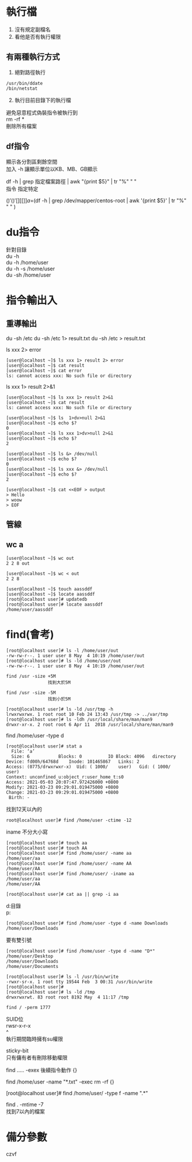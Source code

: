 # 執行檔

1. 沒有規定副檔名  
2. 看他是否有執行權限  

## 有兩種執行方式  
1. 絕對路徑執行  
```
/usr/bin/ddate  
/bin/netstat  
```
2. 執行目前目錄下的執行檔  


避免惡意程式偽裝指令被執行到  
rm -rf *    
刪除所有檔案   

## df指令
顯示各分割區剩餘空間   
加入 -h 讓顯示單位以KB、MB、GB顯示  


df -h | grep 指定檔案路徑 | awk "{print $5}" | tr "%" " "  
指令      指定特定  
  
$()  
'()'  
[]  
[[]]  
a=$(df -h | grep /dev/mapper/centos-root | awk '{print $5}' | tr "%" " " )  

# du指令
針對目錄  
du -h  
du -h /home/user   
du -h -s /home/user  
du -sh /home/user   

# 指令輸出入
## 重導輸出

du -sh /etc
du -sh /etc 1> result.txt
du -sh /etc > result.txt


ls xxx  2> error

```
[user@localhost ~]$ ls xxx 1> result 2> error
[user@localhost ~]$ cat result 
[user@localhost ~]$ cat error 
ls: cannot access xxx: No such file or directory
```


ls xxx 1> result 2>&1  

```
[user@localhost ~]$ ls xxx 1> result 2>&1
[user@localhost ~]$ cat result 
ls: cannot access xxx: No such file or directory
```

```
[user@localhost ~]$ ls  1>dv>null 2>&1
[user@localhost ~]$ echo $?
0
[user@localhost ~]$ ls xxx 1>dv>null 2>&1
[user@localhost ~]$ echo $?
2
```

```
[user@localhost ~]$ ls &> /dev/null
[user@localhost ~]$ echo $?
0
[user@localhost ~]$ ls xxx &> /dev/null
[user@localhost ~]$ echo $?
2
```

```
[user@localhost ~]$ cat <<EOF > output
> Hello
> woow
> EOF
```

## 管線


## wc a
```
[user@localhost ~]$ wc out
2 2 8 out
```

``` 
[user@localhost ~]$ wc < out
2 2 8
```

```
[user@localhost ~]$ touch aassddf
[user@localhost ~]$ locate aassddf 
[root@localhost user]# updatedb
[root@localhost user]# locate aassddf 
/home/user/aassddf
```

# find(會考)
```
[root@localhost user]# ls -l /home/user/out
-rw-rw-r--. 1 user user 8 May  4 10:19 /home/user/out
[root@localhost user]# ls -ld /home/user/out
-rw-rw-r--. 1 user user 8 May  4 10:19 /home/user/out
```
```
find /usr -size +5M
                找到大於5M

find /usr -size -5M
                找到小於5M
```

```
[root@localhost user]# ls -ld /usr/tmp -h
lrwxrwxrwx. 1 root root 10 Feb 24 13:43 /usr/tmp -> ../var/tmp
[root@localhost user]# ls -ldh /usr/local/share/man/man9
drwxr-xr-x. 2 root root 6 Apr 11  2018 /usr/local/share/man/man9
```
find /home/user -type d

```
[root@localhost user]# stat a
  File: ‘a’
  Size: 6         	Blocks: 0          IO Block: 4096   directory
Device: fd00h/64768d	Inode: 101465867   Links: 2
Access: (0775/drwxrwxr-x)  Uid: ( 1000/    user)   Gid: ( 1000/    user)
Context: unconfined_u:object_r:user_home_t:s0
Access: 2021-05-03 20:07:47.972426000 +0800
Modify: 2021-03-23 09:29:01.019475000 +0800
Change: 2021-03-23 09:29:01.019475000 +0800
 Birth: -
```

找到12天以內的  
```
root@localhost user]# find /home/user -ctime -12
```

iname 不分大小寫  
```
[root@localhost user]# touch aa
[root@localhost user]# touch AA
[root@localhost user]# find /home/user/ -name aa
/home/user/aa
[root@localhost user]# find /home/user/ -name AA
/home/user/AA
[root@localhost user]# find /home/user/ -iname aa
/home/user/aa
/home/user/AA
```

```
[root@localhost user]# cat aa || grep -i aa
```

d:目錄  
p:  

```
[root@localhost user]# find /home/user -type d -name Downloads
/home/user/Downloads
```

要有雙引號  
```
[root@localhost user]# find /home/user -type d -name "D*"
/home/user/Desktop
/home/user/Downloads
/home/user/Documents
```

```
[root@localhost user]# ls -l /usr/bin/write
-rwxr-sr-x. 1 root tty 19544 Feb  3 00:31 /usr/bin/write
[root@localhost user]# 
[root@localhost user]# ls -ld /tmp
drwxrwxrwt. 83 root root 8192 May  4 11:17 /tmp
```

```
find / -perm 1777  
```

SUID位  
rwsr-x-r-x  
  ^  
執行期間臨時擁有su權限  

sticky-bit  
只有傭有者有刪除移動權限  


find  .....  -exex 後續指令動作 {}  

find /home/user -name "*.txt" -exec rm -rf {}  


[root@localhost user]# find /home/user/ -type f -name ".*"  

find . -mtime -7  
找到7以內的檔案  


# 備分參數
czvf  